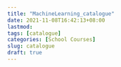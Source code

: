 ```yaml
---
title: "MachineLearning_catalogue"
date: 2021-11-08T16:42:13+08:00
lastmod:
tags: [catalogue]
categories: [School Courses]
slug: catalogue
draft: true
---
```


